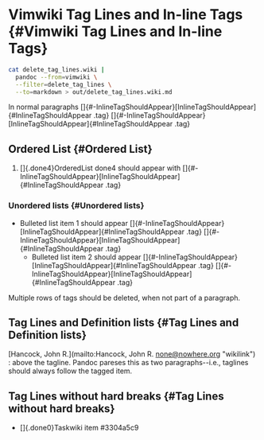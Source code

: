 # Vimwiki Tag Lines and In-line Tags {#Vimwiki Tag Lines and In-line Tags}

``` bash
cat delete_tag_lines.wiki |
  pandoc --from=vimwiki \
  --filter=delete_tag_lines \
  --to=markdown > out/delete_tag_lines.wiki.md
```

In normal paragraphs
[]{#-InlineTagShouldAppear}[InlineTagShouldAppear]{#InlineTagShouldAppear
.tag}
[]{#-InlineTagShouldAppear}[InlineTagShouldAppear]{#InlineTagShouldAppear
.tag}

## Ordered List {#Ordered List}

1.  []{.done4}OrderedList done4 should appear with
    []{#-InlineTagShouldAppear}[InlineTagShouldAppear]{#InlineTagShouldAppear
    .tag}

### Unordered lists {#Unordered lists}

-   Bulleted list item 1 should appear
    []{#-InlineTagShouldAppear}[InlineTagShouldAppear]{#InlineTagShouldAppear
    .tag}
    []{#-InlineTagShouldAppear}[InlineTagShouldAppear]{#InlineTagShouldAppear
    .tag}
    -   Bulleted list item 2 should appear
        []{#-InlineTagShouldAppear}[InlineTagShouldAppear]{#InlineTagShouldAppear
        .tag}
        []{#-InlineTagShouldAppear}[InlineTagShouldAppear]{#InlineTagShouldAppear
        .tag}

Multiple rows of tags should be deleted, when not part of a paragraph.

## Tag Lines and Definition lists {#Tag Lines and Definition lists}

[Hancock, John R.](mailto:Hancock, John R. <none@nowhere.org> "wikilink")
:   above the tagline. Pandoc pareses this as two paragraphs\--i.e.,
    taglines should always follow the tagged item.

## Tag Lines without hard breaks {#Tag Lines without hard breaks}

-   []{.done0}Taskwiki item #3304a5c9
